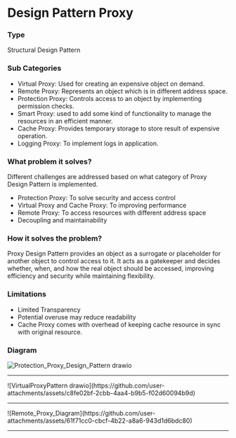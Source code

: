 # Design Pattern Proxy

### Type
Structural Design Pattern

### Sub Categories
+ Virtual Proxy: Used for creating an expensive object on demand.
+ Remote Proxy: Represents an object which is in different address space.
+ Protection Proxy: Controls access to an object by implementing permission checks.
+ Smart Proxy: used to add some kind of functionality to manage the resources in an efficient manner.
+ Cache Proxy: Provides temporary storage to store result of expensive operation.
+ Logging Proxy: To implement logs in application.

### What problem it solves?
Different challenges are addressed based on what category of Proxy Design Pattern is implemented.
+ Protection Proxy: To solve security and access control
+ Virtual Proxy and Cache Proxy: To improving performance
+ Remote Proxy: To access resources with different address space
+ Decoupling and maintainability

### How it solves the problem?
Proxy Design Pattern provides an object as a surrogate or placeholder for another object to control access to it. It acts as a gatekeeper and decides whether, when, and how the real object should be accessed, improving efficiency and security while maintaining flexibility.

### Limitations
+ Limited Transparency
+ Potential overuse may reduce readability
+ Cache Proxy comes with overhead of keeping cache resource in sync with original resource.

### Diagram
![Protection_Proxy_Design_Pattern drawio](https://github.com/user-attachments/assets/ccde5fa3-19df-467c-9d4f-511ea37d0c37)
<hr/>
![VirtualProxyPattern drawio](https://github.com/user-attachments/assets/c8fe02bf-2cbb-4aa4-b9b5-f02d60094b9d)
<hr/>
![Remote_Proxy_Diagram](https://github.com/user-attachments/assets/61f71cc0-cbcf-4b22-a8a6-943d1d6bdc80)
<hr/>

